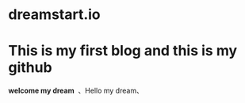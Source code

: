 # dreamstart.io
# This is my first blog and this is my github
**welcome my dream**
![]()
、Hello my dream、
